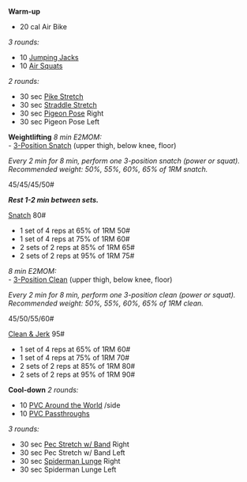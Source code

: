 **Warm-up**
- 20 cal Air Bike

_3 rounds:_
- 10 [Jumping Jacks](https://www.youtube.com/watch?v=4zxWEEyPJpU)  
- 10 [Air Squats](https://www.youtube.com/watch?v=C_VtOYc6j5c)

_2 rounds:_  
- 30 sec [Pike Stretch](https://www.youtube.com/watch?v=cjIznknOzU0)  
- 30 sec [Straddle Stretch](https://www.youtube.com/watch?v=gZHbm4LynYQ)  
- 30 sec [Pigeon Pose](https://www.youtube.com/watch?v=jQMsyrLowFw) Right  
- 30 sec Pigeon Pose Left

**Weightlifting**
_8 min E2MOM:_  
- [3-Position Snatch](https://www.youtube.com/watch?v=XFBbCrVtTUE) (upper thigh, below knee, floor)

_Every 2 min for 8 min, perform one 3-position snatch (power or squat). Recommended weight: 50%, 55%, 60%, 65% of 1RM snatch._

45/45/45/50#

**_Rest 1-2 min between sets._**

[Snatch](https://www.youtube.com/watch?v=9xQp2sldyts) 80#
- 1 set of 4 reps at 65% of 1RM 50#
- 1 set of 4 reps at 75% of 1RM 60# 
- 2 sets of 2 reps at 85% of 1RM 65#
- 2 sets of 2 reps at 95% of 1RM 75#

_8 min E2MOM:_  
- [3-Position Clean](https://www.youtube.com/watch?v=Vft3BcF-jx0) (upper thigh, below knee, floor)

_Every 2 min for 8 min, perform one 3-position clean (power or squat). Recommended weight: 50%, 55%, 60%, 65% of 1RM clean._

45/50/55/60#

[Clean & Jerk](https://www.youtube.com/watch?v=yFSBGIPMa9A) 95#
- 1 set of 4 reps at 65% of 1RM 60#
- 1 set of 4 reps at 75% of 1RM 70# 
- 2 sets of 2 reps at 85% of 1RM 80#
- 2 sets of 2 reps at 95% of 1RM 90#

**Cool-down**
_2 rounds:_
- 10 [PVC Around the World](https://youtu.be/PhPzc4hCtBc?t=44s) /side  
- 10 [PVC Passthroughs](https://www.youtube.com/watch?v=MrKIfj397Gw)

_3 rounds:_  
- 30 sec [Pec Stretch w/ Band](https://www.youtube.com/watch?v=DhjH7brjzwY) Right  
- 30 sec Pec Stretch w/ Band Left  
- 30 sec [Spiderman Lunge](https://www.youtube.com/watch?v=K6-F0dUwV-s) Right  
- 30 sec Spiderman Lunge Left